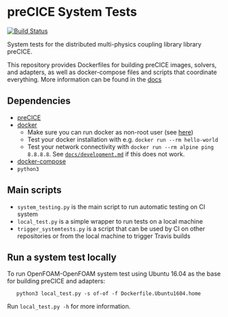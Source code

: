 # preCICE System Tests
[![Build Status](https://travis-ci.org/precice/systemtests.svg?branch=master)](https://travis-ci.org/precice/systemtests)

System tests for the distributed multi-physics coupling library library preCICE. 

This repository provides Dockerfiles for building preCICE images, solvers, and adapters, as well as docker-compose files and scripts that coordinate everything.
More information can be found in the [docs](docs/)

## Dependencies

* [preCICE](https://github.com/precice/precice)
* [docker](https://docs.docker.com/install/linux/docker-ce/ubuntu/)
    * Make sure you can run docker as non-root user (see [here](https://docs.docker.com/install/linux/linux-postinstall/#manage-docker-as-a-non-root-user))
    * Test your docker installation with e.g. ```docker run --rm hello-world```
    * Test your network connectivity with `docker run --rm alpine ping 8.8.8.8`. See [`docs/development.md`](docs/development.md) if this does not work.
* [docker-compose](https://docs.docker.com/compose/)
* ```python3``` 


## Main scripts

- `system_testing.py` is the main script to run automatic testing on CI system
- `local_test.py` is a simple wrapper to run tests on a local machine
- `trigger_systemtests.py` is a script that can be used by CI on other repositories or from the local machine to trigger Travis builds


## Run a system test locally

To run OpenFOAM-OpenFOAM system test using Ubuntu 16.04 as the base for building preCICE and adapters:

```
   python3 local_test.py -s of-of -f Dockerfile.Ubuntu1604.home
```

Run `local_test.py -h` for more information.
